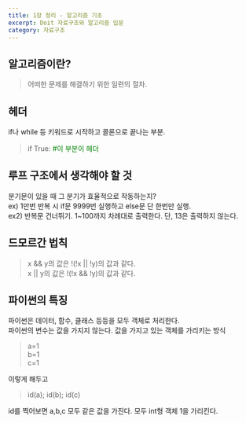 ```yaml
---
title: 1장 정리 - 알고리즘 기초
excerpt: Doit 자료구조와 알고리즘 입문
category: 자료구조
---
```


## 알고리즘이란?  
  
> 어떠한 문제를 해결하기 위한 일련의 절차.

## 헤더

if나 while 등 키워드로 시작하고 콜론으로 끝나는 부분.

> if True:  <span style="color:green">#이 부분이 헤더</span>  

## 루프 구조에서 생각해야 할 것

분기문이 있을 때 그 분기가 효율적으로 작동하는지?  
ex) 1만번 반복 시 if문 9999번 실행하고 else문 단 한번만 실행.  
ex2) 반복문 건너뛰기. 1~100까지 차례대로 출력한다. 단, 13은 출력하지 않는다.

## 드모르간 법칙

> x && y의 값은 !(!x || !y)의 값과 같다.  
> x || y의 값은 !(!x && !y)의 값과 같다.  

## 파이썬의 특징

파이썬은 데이터, 함수, 클래스 등등을 모두 객체로 처리한다.  
파이썬의 변수는 값을 가지지 않는다. 값을 가지고 있는 객체를 가리키는 방식  

>a=1  
>b=1  
>c=1

이렇게 해두고  

>id(a); id(b); id(c)

id를 찍어보면 a,b,c 모두 같은 값을 가진다. 모두 int형 객체 1을 가리킨다.  

